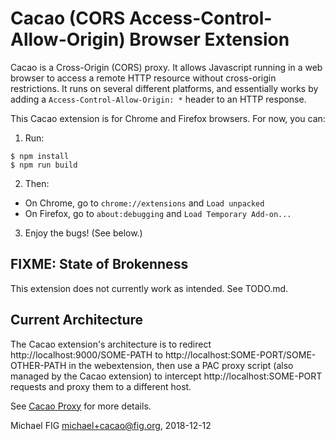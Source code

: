 # Cacao (CORS Access-Control-Allow-Origin) Browser Extension

Cacao is a Cross-Origin (CORS) proxy.  It allows Javascript running in a web browser to access a remote HTTP resource without cross-origin restrictions.  It runs on several different platforms, and essentially works by adding a `Access-Control-Allow-Origin: *` header to an HTTP response.

This Cacao extension is for Chrome and Firefox browsers.  For now, you can:

1. Run:
```
$ npm install
$ npm run build
```

2. Then:
- On Chrome, go to `chrome://extensions` and `Load unpacked`
- On Firefox, go to `about:debugging` and `Load Temporary Add-on...`

3. Enjoy the bugs!  (See below.)

## FIXME: State of Brokenness

This extension does not currently work as intended.  See TODO.md.

## Current Architecture

The Cacao extension's architecture is to redirect http://localhost:9000/SOME-PATH to http://localhost:SOME-PORT/SOME-OTHER-PATH in the webextension, then use a PAC proxy script (also managed by the Cacao extension) to intercept http://localhost:SOME-PORT requests and proxy them to a different host.

See [Cacao Proxy](https://github.com/michaelfig/cacao) for more details.

Michael FIG <michael+cacao@fig.org>, 2018-12-12
